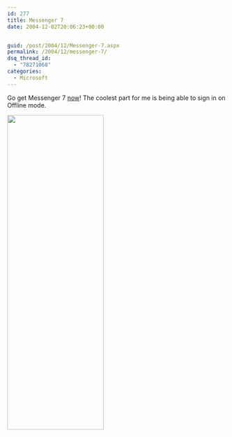 ```yaml
---
id: 277
title: Messenger 7
date: 2004-12-02T20:06:23+00:00


guid: /post/2004/12/Messenger-7.aspx
permalink: /2004/12/messenger-7/
dsq_thread_id:
  - "78271068"
categories:
  - Microsoft
---
```

<DIV class=Section1>
<P>Go get Messenger 7 <A href="http://messenger.msn.com/beta/download/downloadx.aspx">now</A>! The coolest part for me is being able to sign in on Offline mode.</P>
<P class=MsoNormal><SPAN style="FONT-SIZE: 10pt; FONT-FAMILY: Verdana"><IMG height=721 src="https://merill.net/wp-content/uploads/contentbinary/image0011234567.jpg" width=221 border=0></SPAN></P></DIV>
